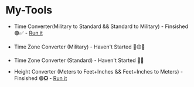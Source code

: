 # My-Tools

- Time Converter(Military to Standard && Standard to Military) - Finsished 🟢✅ - [Run it](https://toolsbyabid.netlify.app/timeconverter/)

- Time Zone Converter (Military) - Haven't Started 🔴🟡❎

- Time Zone Converter (Standard) - Haven't Started 🔴❎

- Height Converter (Meters to Feet+Inches && Feet+Inches to Meters) - Finsished 🟢❎ - [Run it](https://toolsbyabid.netlify.app/heightconverter/)
